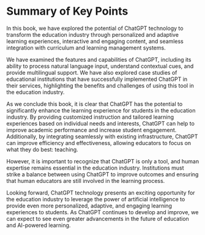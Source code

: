 Summary of Key Points
=================================

In this book, we have explored the potential of ChatGPT technology to transform the education industry through personalized and adaptive learning experiences, interactive and engaging content, and seamless integration with curriculum and learning management systems.

We have examined the features and capabilities of ChatGPT, including its ability to process natural language input, understand contextual cues, and provide multilingual support. We have also explored case studies of educational institutions that have successfully implemented ChatGPT in their services, highlighting the benefits and challenges of using this tool in the education industry.

As we conclude this book, it is clear that ChatGPT has the potential to significantly enhance the learning experience for students in the education industry. By providing customized instruction and tailored learning experiences based on individual needs and interests, ChatGPT can help to improve academic performance and increase student engagement. Additionally, by integrating seamlessly with existing infrastructure, ChatGPT can improve efficiency and effectiveness, allowing educators to focus on what they do best: teaching.

However, it is important to recognize that ChatGPT is only a tool, and human expertise remains essential in the education industry. Institutions must strike a balance between using ChatGPT to improve outcomes and ensuring that human educators are still involved in the learning process.

Looking forward, ChatGPT technology presents an exciting opportunity for the education industry to leverage the power of artificial intelligence to provide even more personalized, adaptive, and engaging learning experiences to students. As ChatGPT continues to develop and improve, we can expect to see even greater advancements in the future of education and AI-powered learning.
